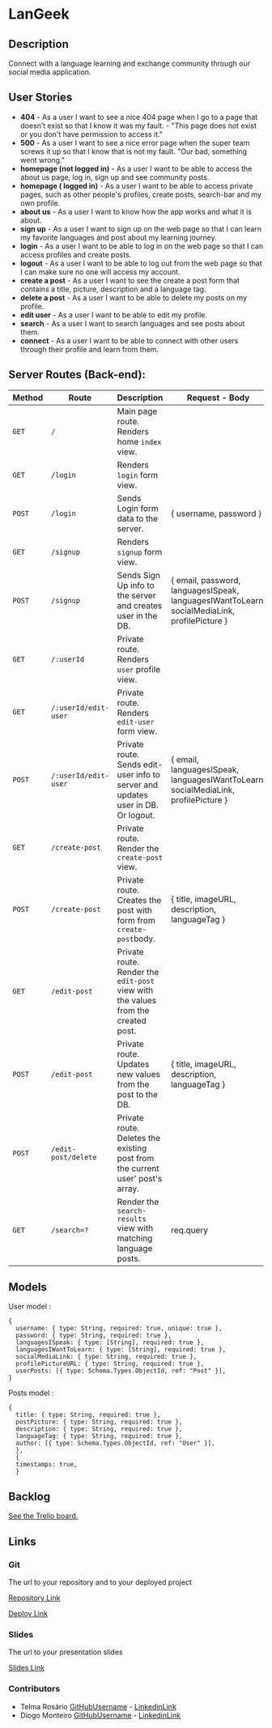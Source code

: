 # LanGeek

## Description

Connect with a language learning and exchange community through our social media application.

## User Stories

- **404** - As a user I want to see a nice 404 page when I go to a page that doesn’t exist so that I know it was my fault. - "This page does not exist or you don't have permission to access it."
- **500** - As a user I want to see a nice error page when the super team screws it up so that I know that is not my fault. "Our bad, something went wrong."
- **homepage (not logged in)** - As a user I want to be able to access the about us page, log in, sign up and see community posts.
- **homepage ( logged in)** - As a user I want to be able to access private pages, such as other people's profiles, create posts, search-bar and my own profile.
- **about us** - As a user I want to know how the app works and what it is about.
- **sign up** - As a user I want to sign up on the web page so that I can learn my favorite languages and post about my learning journey.
- **login** - As a user I want to be able to log in on the web page so that I can access profiles and create posts.
- **logout** - As a user I want to be able to log out from the web page so that I can make sure no one will access my account.
- **create a post** - As a user I want to see the create a post form that contains a title, picture, description and a language tag.
- **delete a post** - As a user I want to be able to delete my posts on my profile.
- **edit user** - As a user I want to be able to edit my profile.
- **search** - As a user I want to search languages and see posts about them.
- **connect** - As a user I want to be able to connect with other users through their profile and learn from them.

## Server Routes (Back-end):

| **Method** | **Route**            | **Description**                                                                   | Request - Body                                                                               |
| ---------- | -------------------- | --------------------------------------------------------------------------------- | -------------------------------------------------------------------------------------------- |
| `GET`      | `/`                  | Main page route. Renders home `index` view.                                       |                                                                                              |
| `GET`      | `/login`             | Renders `login` form view.                                                        |                                                                                              |
| `POST`     | `/login`             | Sends Login form data to the server.                                              | { username, password }                                                                       |
| `GET`      | `/signup`            | Renders `signup` form view.                                                       |                                                                                              |
| `POST`     | `/signup`            | Sends Sign Up info to the server and creates user in the DB.                      | { email, password, languagesISpeak, languagesIWantToLearn, socialMediaLink, profilePicture } |
| `GET`      | `/:userId`           | Private route. Renders `user` profile view.                                       |                                                                                              |
| `GET`      | `/:userId/edit-user` | Private route. Renders `edit-user` form view.                                     |                                                                                              |
| `POST`     | `/:userId/edit-user` | Private route. Sends edit-user info to server and updates user in DB. Or logout.  | { email, languagesISpeak, languagesIWantToLearn, socialMediaLink, profilePicture }           |
| `GET`      | `/create-post`       | Private route. Render the `create-post` view.                                     |                                                                                              |
| `POST`     | `/create-post`       | Private route. Creates the post with form from `create-post`body.                 | { title, imageURL, description, languageTag }                                                |
| `GET`      | `/edit-post`         | Private route. Render the `edit-post` view with the values from the created post. |                                                                                              |
| `POST`     | `/edit-post`         | Private route. Updates new values from the post to the DB.                        | { title, imageURL, description, languageTag }                                                |
| `POST`     | `/edit-post/delete`  | Private route. Deletes the existing post from the current user' post's array.     |                                                                                              |
| `GET`      | `/search=?`          | Render the `search-results` view with matching language posts.                    | req.query                                                                                    |

## Models

User model :

```
{
  username: { type: String, required: true, unique: true },
  password: { type: String, required: true },
  languagesISpeak: { type: [String], required: true },
  languagesIWantToLearn: { type: [String], required: true },
  socialMediaLink: { type: String, required: true },
  profilePictureURL: { type: String, required: true },
  userPosts: [{ type: Schema.Types.ObjectId, ref: "Post" }],
}
```

Posts model :

```
{
  title: { type: String, required: true },
  postPicture: { type: String, required: true },
  description: { type: String, required: true },
  languageTag: { type: String, required: true },
  author: [{ type: Schema.Types.ObjectId, ref: "User" }],
  },
  {
  timestamps: true,
  }
```

## Backlog

[See the Trello board.](https://trello.com/b/Ni3giVKf/ironhackproject)

## Links

### Git

The url to your repository and to your deployed project

[Repository Link](https://github.com/diogofpmonteiro/langeek)

[Deploy Link](----)

### Slides

The url to your presentation slides

[Slides Link](https://docs.google.com/presentation/d/1P5FIi0vHZBUcgUtmt1M4_lLCO5dwdJ4UOgtJa4ehGfk/edit?usp=sharing)

### Contributors

- Telma Rosário [GitHubUsername](https://github.com/telmarosario) - [LinkedinLink](https://www.linkedin.com/in/telmarosario99)
- Diogo Monteiro [GitHubUsername](https://github.com/diogofpmonteiro) - [LinkedinLink](https://www.linkedin.com/in/diogopratasmonteiro)
